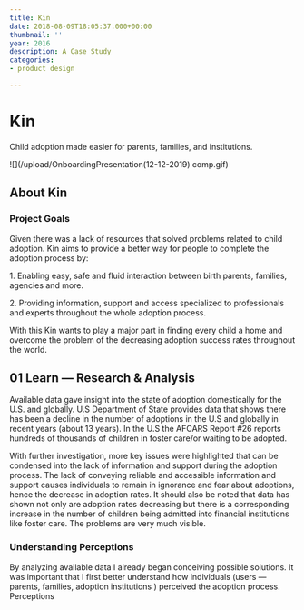```yaml
---
title: Kin
date: 2018-08-09T18:05:37.000+00:00
thumbnail: ''
year: 2016
description: A Case Study
categories:
- product design

---
```

# Kin

Child adoption made easier for parents, families, and institutions.

![](/upload/OnboardingPresentation(12-12-2019) comp.gif)

## About Kin

### Project Goals

Given there was a lack of resources that solved problems related to child adoption. Kin aims to provide a better way for people to complete the adoption process by:

1\. Enabling easy, safe and fluid interaction between birth parents, families, agencies and more.

2\. Providing information, support and access specialized to professionals and experts throughout the whole adoption process.

With this Kin wants to play a major part in finding every child a home and overcome the problem of the decreasing adoption success rates throughout the world.

## 01 Learn — Research & Analysis

Available data gave insight into the state of adoption domestically for the U.S. and globally. U.S Department of State provides data that shows there has been a decline in the number of adoptions in the U.S and globally in recent years (about 13 years). In the U.S the AFCARS Report #26 reports hundreds of thousands of children in foster care/or waiting to be adopted.

With further investigation, more key issues were highlighted that can be condensed into the lack of information and support during the adoption process. The lack of conveying reliable and accessible information and support causes individuals to remain in ignorance and fear about adoptions, hence the decrease in adoption rates. It should also be noted that data has shown not only are adoption rates decreasing but there is a corresponding increase in the number of children being admitted into financial institutions like foster care. The problems are very much visible.

### Understanding Perceptions

By analyzing available data I already began conceiving possible solutions. It was important that I first better understand how individuals (users — parents, families, adoption institutions ) perceived the adoption process. Perceptions 